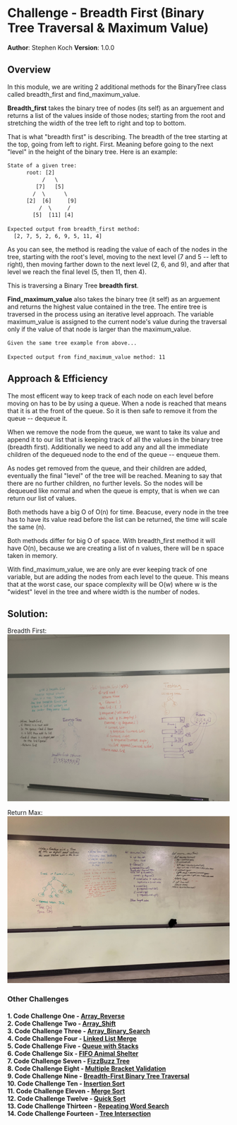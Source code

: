 # Challenge - Breadth First (Binary Tree Traversal & Maximum Value)

**Author**: Stephen Koch
**Version**: 1.0.0

## Overview
In this module, we are writing 2 additional methods for the BinaryTree class called breadth_first and find_maximum_value. 

**Breadth_first** takes the binary tree of nodes (its self) as an arguement and returns a list of the values inside of those nodes; starting from the root and stretching the width of the tree left to right and top to bottom. 

That is what "breadth first" is describing. The breadth of the tree starting at the top, going from left to right. First. Meaning before going to the next "level" in the height of the binary tree. Here is an example:
```
State of a given tree:
      root: [2]
           /   \
         [7]   [5]
        /  \      \
      [2]  [6]     [9]
          /  \     /
        [5]  [11] [4]

Expected output from breadth_first method:
  [2, 7, 5, 2, 6, 9, 5, 11, 4]
```
As you can see, the method is reading the value of each of the nodes in the tree, starting with the root's level, moving to the next level (7 and 5 -- left to right), then moving farther down to the next level (2, 6, and 9), and after that level we reach the final level (5, then 11, then 4).

This is traversing a Binary Tree **breadth first**.

**Find_maximum_value** also takes the binary tree (it self) as an arguement and returns the highest value contained in the tree. The entire tree is traversed in the process using an iterative level approach. The variable maximum_value is assigned to the current node's value during the traversal only if the value of that node is larger than the maximum_value.

```
Given the same tree example from above...

Expected output from find_maximum_value method: 11
```

## Approach & Efficiency
The most efficent way to keep track of each node on each level before moving on has to be by using a queue. When a node is reached that means that it is at the front of the queue. So it is then safe to remove it from the queue -- dequeue it. 

When we remove the node from the queue, we want to take its value and append it to our list that is keeping track of all the values in the binary tree (breadth first). Additionally we need to add any and all the immediate children of the dequeued node to the end of the queue -- enqueue them.

As nodes get removed from the queue, and their children are added, eventually the final "level" of the tree will be reached. Meaning to say that there are no further children, no further levels. So the nodes will be dequeued like normal and when the queue is empty, that is when we can return our list of values.

Both methods have a big O of O(n) for time. Beacuse, every node in the tree has to have its value read before the list can be returned, the time will scale the same (n). 

Both methods differ for big O of space. With breadth_first method it will have O(n), because we are creating a list of n values, there will be n space taken in memory.  

With find_maximum_value, we are only are ever keeping track of one variable, but are adding the nodes from each level to the queue. This means that at the worst case, our space complexity will be O(w) where w is the "widest" level in the tree and where width is the number of nodes. 
 
## Solution:
Breadth First:
![breadth_first_tree](../../assets/breadth_first.jpeg)

Return Max:
![find_maximum_value](../../assets/return_max.jpeg)

### Other Challenges
#### 1. Code Challenge One - [Array_Reverse](https://github.com/kochsj/python-data-structures-and-algorithms/challenges/array_reverse.py)<br>2. Code Challenge Two - [Array_Shift](https://github.com/kochsj/python-data-structures-and-algorithms/challenges/array_shift)<br>3. Code Challenge Three - [Array_Binary_Search](https://github.com/kochsj/python-data-structures-and-algorithms/tree/master/challenges/array_binary_search)<br>4. Code Challenge Four - [Linked List Merge](https://github.com/kochsj/python-data-structures-and-algorithms/tree/master/challenges/ll_merge)<br>5. Code Challenge Five - [Queue with Stacks](https://github.com/kochsj/python-data-structures-and-algorithms/tree/master/challenges/queue_with_stacks)<br>6. Code Challenge Six - [FIFO Animal Shelter](https://github.com/kochsj/python-data-structures-and-algorithms/tree/master/challenges/fifo_animal_shelter)<br>7. Code Challenge Seven - [FizzBuzz Tree](https://github.com/kochsj/python-data-structures-and-algorithms/tree/master/challenges/fizz_buzz_tree)<br>8. Code Challenge Eight - [Multiple Bracket Validation](https://github.com/kochsj/python-data-structures-and-algorithms/tree/master/challenges/multi_bracket_validation)<br>9. Code Challenge Nine - [Breadth-First Binary Tree Traversal](https://github.com/kochsj/python-data-structures-and-algorithms/tree/master/challenges/breadth_first_tree)<br>10. Code Challenge Ten - [Insertion Sort](https://github.com/kochsj/python-data-structures-and-algorithms/tree/master/challenges/insertion_sort)<br>11. Code Challenge Eleven - [Merge Sort](https://github.com/kochsj/python-data-structures-and-algorithms/tree/master/challenges/merge_sort)<br>12. Code Challenge Twelve - [Quick Sort](https://github.com/kochsj/python-data-structures-and-algorithms/tree/master/challenges/quick_sort)<br>13. Code Challenge Thirteen - [Repeating Word Search](https://github.com/kochsj/python-data-structures-and-algorithms/tree/master/challenges/repeated_word)<br>14. Code Challenge Fourteen - [Tree Intersection](https://github.com/kochsj/python-data-structures-and-algorithms/tree/master/challenges/tree_intersection)



